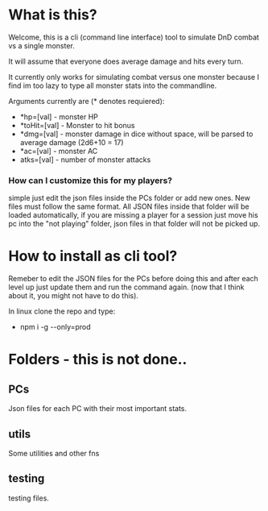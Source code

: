# What is this?

Welcome, this is a cli (command line interface) tool to simulate DnD combat vs a single monster.

It will assume that everyone does average damage and hits every turn.

It currently only works for simulating combat versus one monster because I find im too lazy to type all monster stats into the commandline.

Arguments currently are (\* denotes requiered):

- \*hp=[val] - monster HP
- \*toHit=[val] - Monster to hit bonus
- \*dmg=[val] - monster damage in dice without space, will be parsed to average damage (2d6+10 = 17)
- \*ac=[val] - monster AC
- atks=[val] - number of monster attacks

### How can I customize this for my players?

simple just edit the json files inside the PCs folder or add new ones. New files must follow the same format. All JSON files inside that folder will be loaded automatically, if you are missing a player for a session just move his pc into the "not playing" folder, json files in that folder will not be picked up.

# How to install as cli tool?

Remeber to edit the JSON files for the PCs before doing this and after each level up just update them and run the command again. (now that I think about it, you might not have to do this).

In linux clone the repo and type:

- npm i -g --only=prod

# Folders - this is not done..

## PCs

Json files for each PC with their most important stats.

## utils

Some utilities and other fns

## testing

testing files.
